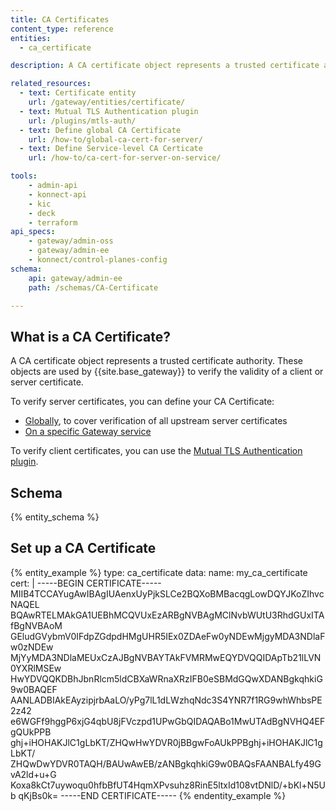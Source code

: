 ```yaml
---
title: CA Certificates
content_type: reference
entities:
  - ca_certificate

description: A CA certificate object represents a trusted certificate authority. These objects are used by {{site.base_gateway}} to verify the validity of a client or server certificate.

related_resources:
  - text: Certificate entity
    url: /gateway/entities/certificate/
  - text: Mutual TLS Authentication plugin
    url: /plugins/mtls-auth/
  - text: Define global CA Certificate
    url: /how-to/global-ca-cert-for-server/
  - text: Define Service-level CA Certicate
    url: /how-to/ca-cert-for-server-on-service/

tools:
    - admin-api
    - konnect-api
    - kic
    - deck
    - terraform
api_specs:
    - gateway/admin-oss
    - gateway/admin-ee
    - konnect/control-planes-config
schema:
    api: gateway/admin-ee
    path: /schemas/CA-Certificate

---
```


## What is a CA Certificate?

A CA certificate object represents a trusted certificate authority. These objects are used by {{site.base_gateway}} to verify the validity of a client or server certificate.

To verify server certificates, you can define your CA Certificate:
- [Globally](/how-to/global-ca-cert-for-server/), to cover verification of all upstream server certificates
- [On a specific Gateway service](/how-to/ca-cert-for-server-on-service/)

To verify client certificates, you can use the [Mutual TLS Authentication plugin](/plugins/mtls-auth/).

## Schema

{% entity_schema %}

## Set up a CA Certificate

{% entity_example %}
type: ca_certificate
data:
    name: my_ca_certificate
    cert: |
      -----BEGIN CERTIFICATE-----
      MIIB4TCCAYugAwIBAgIUAenxUyPjkSLCe2BQXoBMBacqgLowDQYJKoZIhvcNAQEL
      BQAwRTELMAkGA1UEBhMCQVUxEzARBgNVBAgMClNvbWUtU3RhdGUxITAfBgNVBAoM
      GEludGVybmV0IFdpZGdpdHMgUHR5IEx0ZDAeFw0yNDEwMjgyMDA3NDlaFw0zNDEw
      MjYyMDA3NDlaMEUxCzAJBgNVBAYTAkFVMRMwEQYDVQQIDApTb21lLVN0YXRlMSEw
      HwYDVQQKDBhJbnRlcm5ldCBXaWRnaXRzIFB0eSBMdGQwXDANBgkqhkiG9w0BAQEF
      AANLADBIAkEAyzipjrbAaLO/yPg7lL1dLWzhqNdc3S4YNR7f1RG9whWhbsPE2z42
      e6WGFf9hggP6xjG4qbU8jFVczpd1UPwGbQIDAQABo1MwUTAdBgNVHQ4EFgQUkPPB
      ghj+iHOHAKJlC1gLbKT/ZHQwHwYDVR0jBBgwFoAUkPPBghj+iHOHAKJlC1gLbKT/
      ZHQwDwYDVR0TAQH/BAUwAwEB/zANBgkqhkiG9w0BAQsFAANBALfy49GvA2ld+u+G
      Koxa8kCt7uywoqu0hfbBfUT4HqmXPvsuhz8RinE5ltxId108vtDNlD/+bKl+N5Ub
      qKjBs0k=
      -----END CERTIFICATE-----
{% endentity_example %}
